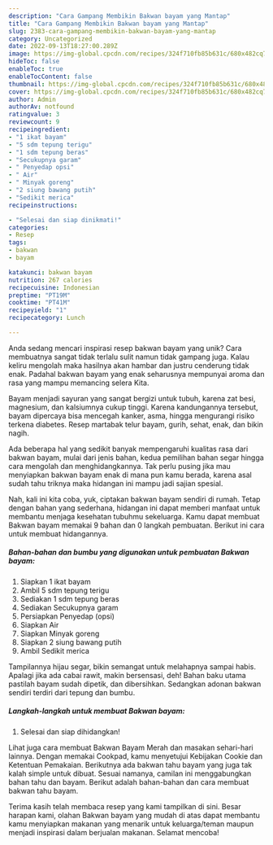 ```yaml
---
description: "Cara Gampang Membikin Bakwan bayam yang Mantap"
title: "Cara Gampang Membikin Bakwan bayam yang Mantap"
slug: 2383-cara-gampang-membikin-bakwan-bayam-yang-mantap
category: Uncategorized
date: 2022-09-13T18:27:00.289Z
image: https://img-global.cpcdn.com/recipes/324f710fb85b631c/680x482cq70/bakwan-bayam-foto-resep-utama.jpg
hideToc: false
enableToc: true
enableTocContent: false
thumbnail: https://img-global.cpcdn.com/recipes/324f710fb85b631c/680x482cq70/bakwan-bayam-foto-resep-utama.jpg
cover: https://img-global.cpcdn.com/recipes/324f710fb85b631c/680x482cq70/bakwan-bayam-foto-resep-utama.jpg
author: Admin
authorAv: notfound
ratingvalue: 3
reviewcount: 9
recipeingredient:
- "1 ikat bayam"
- "5 sdm tepung terigu"
- "1 sdm tepung beras"
- "Secukupnya garam"
- " Penyedap opsi"
- " Air"
- " Minyak goreng"
- "2 siung bawang putih"
- "Sedikit merica"
recipeinstructions:

- "Selesai dan siap dinikmati!"
categories:
- Resep
tags:
- bakwan
- bayam

katakunci: bakwan bayam 
nutrition: 267 calories
recipecuisine: Indonesian
preptime: "PT19M"
cooktime: "PT41M"
recipeyield: "1"
recipecategory: Lunch

---
```





Anda sedang mencari inspirasi resep bakwan bayam yang unik? Cara membuatnya sangat tidak terlalu sulit namun tidak gampang juga. Kalau keliru mengolah maka hasilnya akan hambar dan justru cenderung tidak enak. Padahal bakwan bayam yang enak seharusnya mempunyai aroma dan rasa yang mampu memancing selera Kita.





Bayam menjadi sayuran yang sangat bergizi untuk tubuh, karena zat besi, magnesium, dan kalsiumnya cukup tinggi. Karena kandungannya tersebut, bayam dipercaya bisa mencegah kanker, asma, hingga mengurangi risiko terkena diabetes. Resep martabak telur bayam, gurih, sehat, enak, dan bikin nagih.

Ada beberapa hal yang sedikit banyak mempengaruhi kualitas rasa dari bakwan bayam, mulai dari jenis bahan, kedua pemilihan bahan segar hingga cara mengolah dan menghidangkannya. Tak perlu pusing jika mau menyiapkan bakwan bayam enak di mana pun kamu berada, karena asal sudah tahu triknya maka hidangan ini mampu jadi sajian spesial.






Nah, kali ini kita coba, yuk, ciptakan bakwan bayam sendiri di rumah. Tetap dengan bahan yang sederhana, hidangan ini dapat memberi manfaat untuk membantu menjaga kesehatan tubuhmu sekeluarga. Kamu dapat membuat Bakwan bayam memakai 9 bahan dan 0 langkah pembuatan. Berikut ini cara untuk membuat hidangannya.

<!--inarticleads1-->

##### Bahan-bahan dan bumbu yang digunakan untuk pembuatan Bakwan bayam:

1. Siapkan 1 ikat bayam
1. Ambil 5 sdm tepung terigu
1. Sediakan 1 sdm tepung beras
1. Sediakan Secukupnya garam
1. Persiapkan  Penyedap (opsi)
1. Siapkan  Air
1. Siapkan  Minyak goreng
1. Siapkan 2 siung bawang putih
1. Ambil Sedikit merica


Tampilannya hijau segar, bikin semangat untuk melahapnya sampai habis. Apalagi jika ada cabai rawit, makin bersensasi, deh! Bahan baku utama pastilah bayam sudah dipetik, dan dibersihkan. Sedangkan adonan bakwan sendiri terdiri dari tepung dan bumbu. 

<!--inarticleads2-->

##### Langkah-langkah untuk membuat Bakwan bayam:


1. Selesai dan siap dihidangkan!

Lihat juga cara membuat Bakwan Bayam Merah dan masakan sehari-hari lainnya. Dengan memakai Cookpad, kamu menyetujui Kebijakan Cookie dan Ketentuan Pemakaian. Berikutnya ada bakwan tahu bayam yang juga tak kalah simple untuk dibuat. Sesuai namanya, camilan ini menggabungkan bahan tahu dan bayam. Berikut adalah bahan-bahan dan cara membuat bakwan tahu bayam. 

Terima kasih telah membaca resep yang kami tampilkan di sini. Besar harapan kami, olahan Bakwan bayam yang mudah di atas dapat membantu kamu menyiapkan makanan yang menarik untuk keluarga/teman maupun menjadi inspirasi dalam berjualan makanan. Selamat mencoba!
